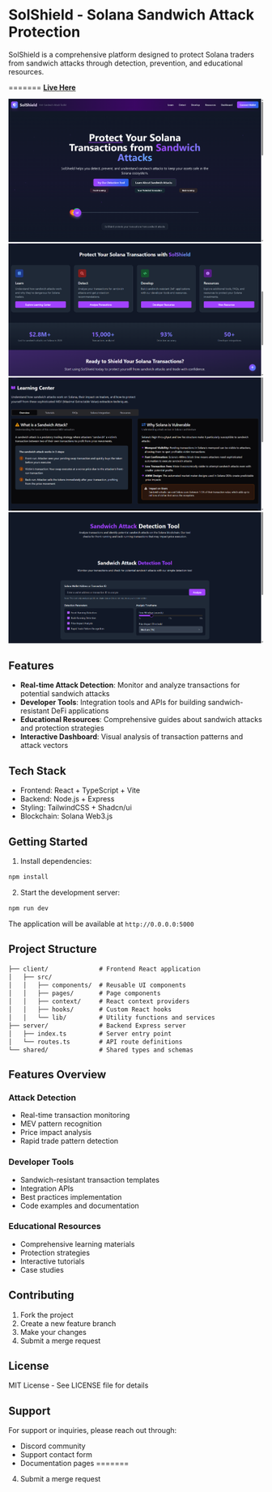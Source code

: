 
# SolShield - Solana Sandwich Attack Protection

SolShield is a comprehensive platform designed to protect Solana traders from sandwich attacks through detection, prevention, and educational resources.

=======
**[Live Here](https://sol-shield-demo.vercel.app/)**


![Homepage](https://github.com/aniketsahu115/SolShield/blob/main/attached_assets/homepage.png)
![protect](https://github.com/aniketsahu115/SolShield/blob/main/attached_assets/protect.png)
![learning-center](https://github.com/aniketsahu115/SolShield/blob/main/attached_assets/learning-center.png)
![detection-tool](https://github.com/aniketsahu115/SolShield/blob/main/attached_assets/detection%20tool.png)

## Features

- **Real-time Attack Detection**: Monitor and analyze transactions for potential sandwich attacks
- **Developer Tools**: Integration tools and APIs for building sandwich-resistant DeFi applications
- **Educational Resources**: Comprehensive guides about sandwich attacks and protection strategies
- **Interactive Dashboard**: Visual analysis of transaction patterns and attack vectors

## Tech Stack

- Frontend: React + TypeScript + Vite
- Backend: Node.js + Express
- Styling: TailwindCSS + Shadcn/ui
- Blockchain: Solana Web3.js

## Getting Started

1. Install dependencies:
```bash
npm install
```

2. Start the development server:
```bash
npm run dev
```

The application will be available at `http://0.0.0.0:5000`

## Project Structure

```
├── client/              # Frontend React application
│   ├── src/
│   │   ├── components/  # Reusable UI components
│   │   ├── pages/       # Page components
│   │   ├── context/     # React context providers
│   │   ├── hooks/       # Custom React hooks
│   │   └── lib/         # Utility functions and services
├── server/              # Backend Express server
│   ├── index.ts         # Server entry point
│   └── routes.ts        # API route definitions
└── shared/              # Shared types and schemas
```

## Features Overview

### Attack Detection
- Real-time transaction monitoring
- MEV pattern recognition
- Price impact analysis
- Rapid trade pattern detection

### Developer Tools
- Sandwich-resistant transaction templates
- Integration APIs
- Best practices implementation
- Code examples and documentation

### Educational Resources
- Comprehensive learning materials
- Protection strategies
- Interactive tutorials
- Case studies

## Contributing

1. Fork the project
2. Create a new feature branch
3. Make your changes
4. Submit a merge request

## License

MIT License - See LICENSE file for details

## Support

For support or inquiries, please reach out through:
- Discord community
- Support contact form
- Documentation pages
=======
4. Submit a merge request
